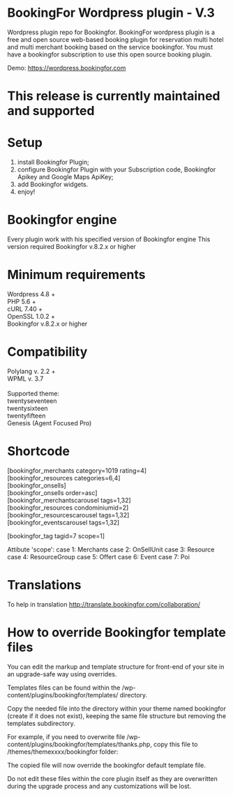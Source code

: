 # BookingFor Wordpress plugin - V.3
Wordpress plugin repo for Bookingfor. BookingFor wordpress plugin is a free and open source web-based booking plugin for reservation multi hotel and multi merchant booking based on the service bookingfor. You must have a bookingfor subscription to use this open source booking plugin.

Demo: https://wordpress.bookingfor.com

# This release is currently maintained and supported

# Setup
1. install Bookingfor Plugin;<br/>
3. configure Bookingfor Plugin with your Subscription code, Bookingfor Apikey and Google Maps ApiKey;<br/>
5. add Bookingfor widgets.<br/>
6. enjoy!<br />

# Bookingfor engine
Every plugin work with his specified version of Bookingfor engine
This version required Bookingfor v.8.2.x or higher

# Minimum requirements
Wordpress  4.8 +<br/>
PHP 5.6 +<br/>
cURL 7.40 +<br/>
OpenSSL 1.0.2 +<br/>
Bookingfor v.8.2.x or higher

# Compatibility
Polylang v. 2.2 +<br/>
WPML v. 3.7<br/><br/>
Supported theme: <br/>
twentyseventeen<br/>
twentysixteen<br/>
twentyfifteen<br/>
Genesis (Agent Focused Pro)

# Shortcode
[bookingfor_merchants category=1019 rating=4]<br/>
[bookingfor_resources categories=6,4]<br/>
[bookingfor_onsells]<br/>
[bookingfor_onsells order=asc]<br/>
[bookingfor_merchantscarousel tags=1,32]<br/>
[bookingfor_resources condominiumid=2]<br/>
[bookingfor_resourcescarousel tags=1,32]<br/>
[bookingfor_eventscarousel tags=1,32]<br/>


[bookingfor_tag tagid=7 scope=1]<br/>

Attibute 'scope':
	case 1: Merchants
	case 2: OnSellUnit
	case 3: Resource
	case 4: ResourceGroup
	case 5: Offert
	case 6: Event
	case 7: Poi

# Translations
To help in translation http://translate.bookingfor.com/collaboration/

# How to override Bookingfor template files

You can edit the markup and template structure for front-end of your site in an upgrade-safe way using overrides.

Templates files can be found within the /wp-content/plugins/bookingfor/templates/ directory.

Copy the needed file into the directory within your theme named bookingfor (create if it does not exist), keeping the same file structure but removing the templates subdirectory.

For example, if you need to overwrite file /wp-content/plugins/bookingfor/templates/thanks.php, copy this file to /themes/themexxxx/bookingfor folder:

The copied file will now override the bookingfor default template file.

Do not edit these files within the core plugin itself as they are overwritten during the upgrade process and any customizations will be lost.
